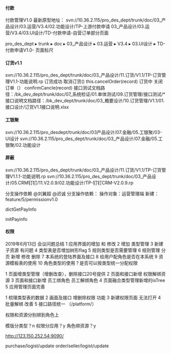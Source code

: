 #### 付款
付款管理V1.0 最新原型地址：
svn://10.36.2.115/pro_des_dept/trunk/doc/03_产品设计/03.运营/V3.4/02.功能设计/TP-上游付款申请
03_产品设计/03.运营/V3.4/03.UI设计/TD-付款申请-自营订单部分页面

pro_des_dept⁩ ▸ ⁨trunk⁩ ▸ ⁨doc⁩ ▸ ⁨03_产品设计⁩ ▸ ⁨03.运营⁩ ▸ ⁨V3.4⁩ ▸ ⁨03.UI设计 ⁩▸ ⁨TD-付款申请V1.0- 页面标尺⁩

#### 订货v1.1
svn://10.36.2.115/pro_des_dept/trunk/doc/03_产品设计/11.订货/V1.1/TP-订货管理V1.1-功能说明.rp
订货成功
  取消订货()
    this.cancelOrder(record)
订货中
  关闭订单（）
    confirmCancle(record)
接口测试文档路径：/bk_dev_dept/trunk/doc/07_系统检证/01.单体测试/09.订货管理/接口测试/*
接口说明文档路径：/bk_dev_dept/trunk/doc/03_概要设计/10.订货管理/V1.1/01.接口设计/订货V1.1接口说明.xlsx    

#### 工银聚
svn://10.36.2.115/pro_desdept/trunk/doc/03产品设计/07.金融/05.工银聚/03-UI设计
svn://10.36.2.115/pro_des_dept/trunk/doc/03_产品设计/07.金融/05.工银聚/02.功能设计

#### 屏蔽
svn://10.36.2.115/pro_des_dept/trunk/doc/03_产品设计/11.订货/V1.1/TP-订货管理V1.1.1-功能说明.rp
svn://10.36.2.115/pro_des_dept/trunk/doc/03_产品设计/05.CRM钉钉/11.V2.0.9/02.功能设计/TP-钉钉CRM-V2.0.9.rp

分支操作依赖
@刘翼超 @迟诚 
分支操作依赖：
操作对象：运营管理端
新建：feature/5/permissionv1.0

dictGetPayInfo

initPayinfo

#### 权限
>
  2019年6月13日 会议问题总结
1 应用界面的增加 和 修改
2 增加 类型管理
3 新建子资源 有问题
4 类型表是否增加树形flag
5 规则类型是否需要管理
6 规则管理 分页 新增 修改 删除
7 本系统的登陆界面及接口
8 给用户配角色是否在本系统
9 资源模板表的使用
10 角色类型的使用？是否可以按类型统一分配权限
>
>
1 页面增类型管理（增删改查），删除接口20号提供
2 页面和接口新增 权限解绑资源
3 页面和接口新增 员工绑角色 员工解绑角色
4 页面融合类型管理新增的isTree
5 应用管理页面完善
>
>
1 梳理类型表的数据
2 画面及接口 增删除权限 功能
3 新建权限页面 无法打开
4 批量解绑 改善
5 接口路径统一 （/platform/）
>

权限和资源分别绑到角色上

模版分类型？n
权限分应用？y 
角色绑资源？y

http://123.150.252.54:9090/


purchase/logist/update order/seller/logist/update